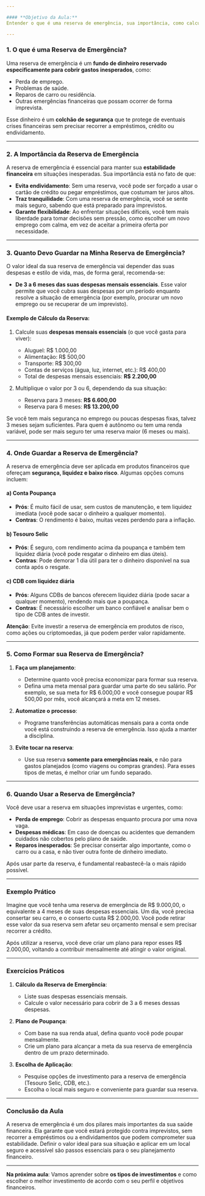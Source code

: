 ```yaml
---

#### **Objetivo da Aula:**
Entender o que é uma reserva de emergência, sua importância, como calculá-la, e como mantê-la para garantir sua segurança financeira em tempos de imprevistos.

---
```


### **1. O que é uma Reserva de Emergência?**

Uma reserva de emergência é um **fundo de dinheiro reservado especificamente para cobrir gastos inesperados**, como:
- Perda de emprego.
- Problemas de saúde.
- Reparos de carro ou residência.
- Outras emergências financeiras que possam ocorrer de forma imprevista.

Esse dinheiro é um **colchão de segurança** que te protege de eventuais crises financeiras sem precisar recorrer a empréstimos, crédito ou endividamento.

---

### **2. A Importância da Reserva de Emergência**

A reserva de emergência é essencial para manter sua **estabilidade financeira** em situações inesperadas. Sua importância está no fato de que:
- **Evita endividamento**: Sem uma reserva, você pode ser forçado a usar o cartão de crédito ou pegar empréstimos, que costumam ter juros altos.
- **Traz tranquilidade**: Com uma reserva de emergência, você se sente mais seguro, sabendo que está preparado para imprevistos.
- **Garante flexibilidade**: Ao enfrentar situações difíceis, você tem mais liberdade para tomar decisões sem pressão, como escolher um novo emprego com calma, em vez de aceitar a primeira oferta por necessidade.

---

### **3. Quanto Devo Guardar na Minha Reserva de Emergência?**

O valor ideal da sua reserva de emergência vai depender das suas despesas e estilo de vida, mas, de forma geral, recomenda-se:
- **De 3 a 6 meses das suas despesas mensais essenciais**. Esse valor permite que você cubra suas despesas por um período enquanto resolve a situação de emergência (por exemplo, procurar um novo emprego ou se recuperar de um imprevisto).

#### **Exemplo de Cálculo da Reserva**:

1. Calcule suas **despesas mensais essenciais** (o que você gasta para viver):
   - Aluguel: R$ 1.000,00
   - Alimentação: R$ 500,00
   - Transporte: R$ 300,00
   - Contas de serviços (água, luz, internet, etc.): R$ 400,00
   - Total de despesas mensais essenciais: **R$ 2.200,00**

2. Multiplique o valor por 3 ou 6, dependendo da sua situação:
   - Reserva para 3 meses: **R$ 6.600,00**
   - Reserva para 6 meses: **R$ 13.200,00**

Se você tem mais segurança no emprego ou poucas despesas fixas, talvez 3 meses sejam suficientes. Para quem é autônomo ou tem uma renda variável, pode ser mais seguro ter uma reserva maior (6 meses ou mais).

---

### **4. Onde Guardar a Reserva de Emergência?**

A reserva de emergência deve ser aplicada em produtos financeiros que ofereçam **segurança, liquidez e baixo risco**. Algumas opções comuns incluem:

#### a) **Conta Poupança**
- **Prós**: É muito fácil de usar, sem custos de manutenção, e tem liquidez imediata (você pode sacar o dinheiro a qualquer momento).
- **Contras**: O rendimento é baixo, muitas vezes perdendo para a inflação.

#### b) **Tesouro Selic**
- **Prós**: É seguro, com rendimento acima da poupança e também tem liquidez diária (você pode resgatar o dinheiro em dias úteis).
- **Contras**: Pode demorar 1 dia útil para ter o dinheiro disponível na sua conta após o resgate.

#### c) **CDB com liquidez diária**
- **Prós**: Alguns CDBs de bancos oferecem liquidez diária (pode sacar a qualquer momento), rendendo mais que a poupança.
- **Contras**: É necessário escolher um banco confiável e analisar bem o tipo de CDB antes de investir.

**Atenção**: Evite investir a reserva de emergência em produtos de risco, como ações ou criptomoedas, já que podem perder valor rapidamente.

---

### **5. Como Formar sua Reserva de Emergência?**

1. **Faça um planejamento**:
   - Determine quanto você precisa economizar para formar sua reserva.
   - Defina uma meta mensal para guardar uma parte do seu salário. Por exemplo, se sua meta for R$ 6.000,00 e você consegue poupar R$ 500,00 por mês, você alcançará a meta em 12 meses.

2. **Automatize o processo**:
   - Programe transferências automáticas mensais para a conta onde você está construindo a reserva de emergência. Isso ajuda a manter a disciplina.

3. **Evite tocar na reserva**:
   - Use sua reserva **somente para emergências reais**, e não para gastos planejados (como viagens ou compras grandes). Para esses tipos de metas, é melhor criar um fundo separado.

---

### **6. Quando Usar a Reserva de Emergência?**

Você deve usar a reserva em situações imprevistas e urgentes, como:
- **Perda de emprego**: Cobrir as despesas enquanto procura por uma nova vaga.
- **Despesas médicas**: Em caso de doenças ou acidentes que demandem cuidados não cobertos pelo plano de saúde.
- **Reparos inesperados**: Se precisar consertar algo importante, como o carro ou a casa, e não tiver outra fonte de dinheiro imediato.

Após usar parte da reserva, é fundamental reabastecê-la o mais rápido possível.

---

### **Exemplo Prático**

Imagine que você tenha uma reserva de emergência de R$ 9.000,00, o equivalente a 4 meses de suas despesas essenciais. Um dia, você precisa consertar seu carro, e o conserto custa R$ 2.000,00. Você pode retirar esse valor da sua reserva sem afetar seu orçamento mensal e sem precisar recorrer a crédito.

Após utilizar a reserva, você deve criar um plano para repor esses R$ 2.000,00, voltando a contribuir mensalmente até atingir o valor original.

---

### **Exercícios Práticos**

1. **Cálculo da Reserva de Emergência**:
   - Liste suas despesas essenciais mensais.
   - Calcule o valor necessário para cobrir de 3 a 6 meses dessas despesas.

2. **Plano de Poupança**:
   - Com base na sua renda atual, defina quanto você pode poupar mensalmente.
   - Crie um plano para alcançar a meta da sua reserva de emergência dentro de um prazo determinado.

3. **Escolha de Aplicação**:
   - Pesquise opções de investimento para a reserva de emergência (Tesouro Selic, CDB, etc.).
   - Escolha o local mais seguro e conveniente para guardar sua reserva.

---

### **Conclusão da Aula**

A reserva de emergência é um dos pilares mais importantes da sua saúde financeira. Ela garante que você estará protegido contra imprevistos, sem recorrer a empréstimos ou a endividamentos que podem comprometer sua estabilidade. Definir o valor ideal para sua situação e aplicar em um local seguro e acessível são passos essenciais para o seu planejamento financeiro.

---

**Na próxima aula**: Vamos aprender sobre **os tipos de investimentos** e como escolher o melhor investimento de acordo com o seu perfil e objetivos financeiros.